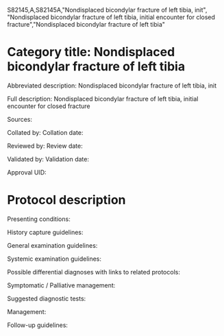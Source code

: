 S82145,A,S82145A,"Nondisplaced bicondylar fracture of left tibia, init", "Nondisplaced bicondylar fracture of left tibia, initial encounter for closed fracture","Nondisplaced bicondylar fracture of left tibia"
# Category title: Nondisplaced bicondylar fracture of left tibia

Abbreviated description: Nondisplaced bicondylar fracture of left tibia, init

Full description: Nondisplaced bicondylar fracture of left tibia, initial encounter for closed fracture

Sources:

Collated by:
Collation date:

Reviewed by:
Review date:

Validated by:
Validation date:

Approval UID:

# Protocol description

Presenting conditions:

History capture guidelines:

General examination guidelines:

Systemic examination guidelines:

Possible differential diagnoses with links to related protocols:

Symptomatic / Palliative management:

Suggested diagnostic tests:

Management:

Follow-up guidelines:
